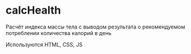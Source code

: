 # calcHealth

Расчёт индекса массы тела с выводом результата о рекомендуемом потреблении количества калорий в день

Используются HTML, CSS, JS
